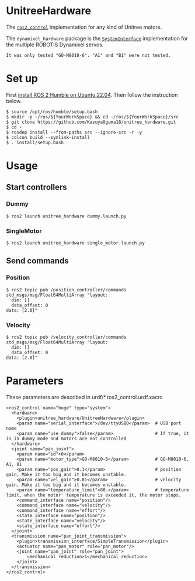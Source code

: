 # UnitreeHardware

The [`ros2_control`](https://github.com/ros-controls/ros2_control) implementation for any kind of Unitree motors.

The `dynamixel_hardware` package is the [`SystemInterface`](https://github.com/ros-controls/ros2_control/blob/master/hardware_interface/include/hardware_interface/system_interface.hpp) implementation for the multiple ROBOTIS Dynamixel servos.

`It was only tested "GO-M8010-6". "A1" and "B1" were not tested.`

# Set up
First [install ROS 2 Humble on Ubuntu 22.04](http://docs.ros.org/en/humble/Installation/Ubuntu-Install-Debians.html). Then follow the instruction below.

```shell
$ source /opt/ros/humble/setup.bash
$ mkdir -p ~/ros/${YourWorkSpace} && cd ~/ros/${YourWorkSpace}/src
$ git clone https://github.com/KazuyaOguma18/unitree_hardware.git
$ cd -
$ rosdep install --from-paths src --ignore-src -r -y
$ colcon build --symlink-install
$ . install/setup.bash
```

# Usage
## Start controllers
### Dummy
```shell
$ ros2 launch unitree_hardware dummy.launch.py
```

### SingleMotor
```shell
$ ros2 launch unitree_hardware single_motor.launch.py
```

## Send commands
### Position
```shell
$ ros2 topic pub /position_controller/commands std_msgs/msg/Float64MultiArray "layout:
  dim: []
  data_offset: 0
data: [2.0]"
```

### Velocity
```shell
$ ros2 topic pub /velocity_controller/commands std_msgs/msg/Float64MultiArray "layout:
  dim: []
  data_offset: 0
data: [2.0]"
```

# Parameters
These parameters are described in urdf/*.ros2_control.urdf.xacro
```
<ros2_control name="hoge" type="system">
  <hardware>
    <plugin>unitree_hardware/UnitreeHardware</plugin>
    <param name="serial_interface">/dev/ttyUSB0</param>  # USB port name 
    <param name="use_dummy">false</param>                # If true, it is in dummy mode and motors are not controlled
  </hardware>
  <joint name="pan_joint">
    <param name="id">0</param>
    <param name="motor_type">GO-M8010-6</param>          # GO-M8010-6, A1, B1
    <param name="pos_gain">0.1</param>                   # position gain, Make it too big and it becomes unstable.
    <param name="vel_gain">0.01</param>                  # velocity gain, Make it too big and it becomes unstable.
    <param name="temperature_limit">80.</param>          # temperature limit, when the motor' temperature is exceeded it, the motor stops.
    <command_interface name="position"/>
    <command_interface name="velocity"/>
    <command_interface name="effort"/>
    <state_interface name="position"/>
    <state_interface name="velocity"/>
    <state_interface name="effort"/>
  </joint>
  <transmission name="pan_joint_transmission">
    <plugin>transmission_interface/SimpleTransmission</plugin>
    <actuator name="pan_motor" role="pan_motor"/>
    <joint name="pan_joint" role="pan_joint">
        <mechanical_reduction>1</mechanical_reduction>
    </joint>
  </transmission>
</ros2_control>
```
